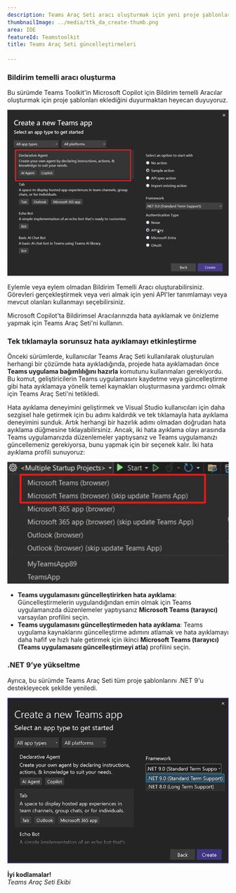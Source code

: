 ```yaml
---
description: Teams Araç Seti aracı oluşturmak için yeni proje şablonları ekledi.
thumbnailImage: ../media/ttk_da_create-thumb.png
area: IDE
featureId: Teamstoolkit
title: Teams Araç Seti güncelleştirmeleri

---
```



### Bildirim temelli aracı oluşturma

Bu sürümde Teams Toolkit'in Microsoft Copilot için Bildirim temelli Aracılar oluşturmak için proje şablonları eklediğini duyurmaktan heyecan duyuyoruz.

![DA projesinin oluşturulması](../media/ttk_da_create.png)

Eylemle veya eylem olmadan Bildirim Temelli Aracı oluşturabilirsiniz. Görevleri gerçekleştirmek veya veri almak için yeni API'ler tanımlamayı veya mevcut olanları kullanmayı seçebilirsiniz.

Microsoft Copilot'ta Bildirimsel Aracılarınızda hata ayıklamak ve önizleme yapmak için Teams Araç Seti'ni kullanın.

### Tek tıklamayla sorunsuz hata ayıklamayı etkinleştirme
Önceki sürümlerde, kullanıcılar Teams Araç Seti kullanılarak oluşturulan herhangi bir çözümde hata ayıkladığında, projede hata ayıklamadan önce **Teams uygulama bağımlılığını hazırla** komutunu kullanmaları gerekiyordu. Bu komut, geliştiricilerin Teams uygulamasını kaydetme veya güncelleştirme gibi hata ayıklamaya yönelik temel kaynakları oluşturmasına yardımcı olmak için Teams Araç Seti'ni tetikledi.

Hata ayıklama deneyimini geliştirmek ve Visual Studio kullanıcıları için daha sezgisel hale getirmek için bu adımı kaldırdık ve tek tıklamayla hata ayıklama deneyimini sunduk. Artık herhangi bir hazırlık adımı olmadan doğrudan hata ayıklama düğmesine tıklayabilirsiniz. Ancak, iki hata ayıklama olayı arasında Teams uygulamanızda düzenlemeler yaptıysanız ve Teams uygulamanızı güncellemeniz gerekiyorsa, bunu yapmak için bir seçenek kalır.
İki hata ayıklama profili sunuyoruz:

![hata ayıklama profilleri](../media/ttk_debug_profiles.png)

- **Teams uygulamasını güncelleştirirken hata ayıklama**: Güncelleştirmelerin uygulandığından emin olmak için Teams uygulamanızda düzenlemeler yaptıysanız **Microsoft Teams (tarayıcı)** varsayılan profilini seçin.
- **Teams uygulamasını güncelleştirmeden hata ayıklama**: Teams uygulama kaynaklarını güncelleştirme adımını atlamak ve hata ayıklamayı daha hafif ve hızlı hale getirmek için ikinci **Microsoft Teams (tarayıcı) (Teams uygulamasını güncelleştirmeyi atla)** profilini seçin.

### .NET 9’ye yükseltme

Ayrıca, bu sürümde Teams Araç Seti tüm proje şablonlarını .NET 9'u destekleyecek şekilde yeniledi.

![.net9 desteği](../media/ttk_net9.png)

**İyi kodlamalar!**  
*Teams Araç Seti Ekibi*
